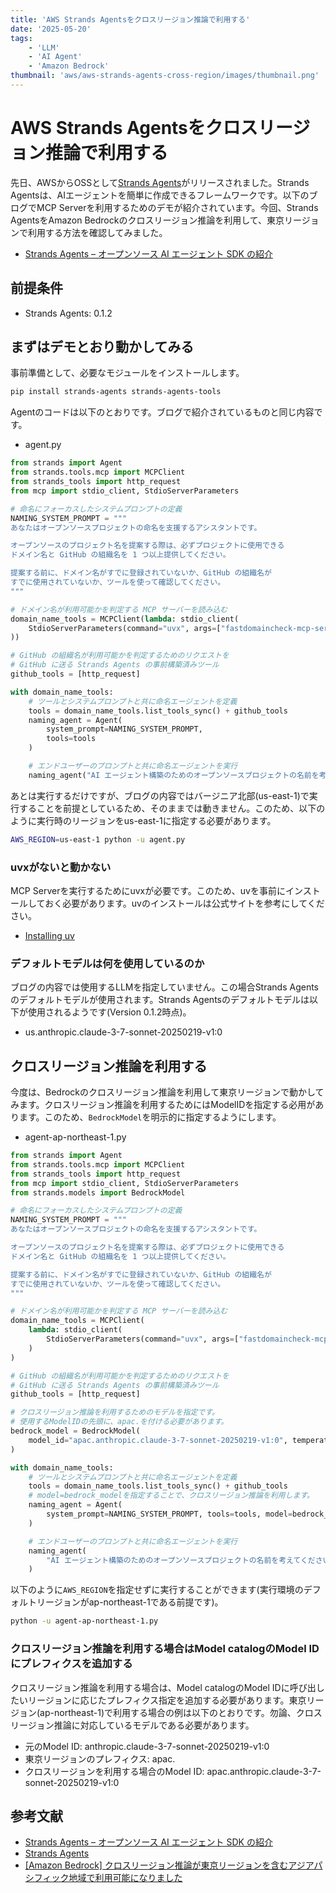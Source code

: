 ```yaml
---
title: 'AWS Strands Agentsをクロスリージョン推論で利用する'
date: '2025-05-20'
tags:
    - 'LLM'
    - 'AI Agent'
    - 'Amazon Bedrock'
thumbnail: 'aws/aws-strands-agents-cross-region/images/thumbnail.png'
---
```


# AWS Strands Agentsをクロスリージョン推論で利用する

先日、AWSからOSSとして[Strands Agents](https://github.com/strands-agents/sdk-python)がリリースされました。Strands Agentsは、AIエージェントを簡単に作成できるフレームワークです。以下のブログでMCP Serverを利用するためのデモが紹介されています。今回、Strands AgentsをAmazon Bedrockのクロスリージョン推論を利用して、東京リージョンで利用する方法を確認してみました。

* [Strands Agents – オープンソース AI エージェント SDK の紹介](https://aws.amazon.com/jp/blogs/news/introducing-strands-agents-an-open-source-ai-agents-sdk/)

## 前提条件

* Strands Agents: 0.1.2

## まずはデモとおり動かしてみる

事前準備として、必要なモジュールをインストールします。

```bash
pip install strands-agents strands-agents-tools
```

Agentのコードは以下のとおりです。ブログで紹介されているものと同じ内容です。

* agent.py

```python
from strands import Agent
from strands.tools.mcp import MCPClient
from strands_tools import http_request
from mcp import stdio_client, StdioServerParameters

# 命名にフォーカスしたシステムプロンプトの定義
NAMING_SYSTEM_PROMPT = """
あなたはオープンソースプロジェクトの命名を支援するアシスタントです。

オープンソースのプロジェクト名を提案する際は、必ずプロジェクトに使用できる
ドメイン名と GitHub の組織名を 1 つ以上提供してください。

提案する前に、ドメイン名がすでに登録されていないか、GitHub の組織名が
すでに使用されていないか、ツールを使って確認してください。
"""

# ドメイン名が利用可能かを判定する MCP サーバーを読み込む
domain_name_tools = MCPClient(lambda: stdio_client(
    StdioServerParameters(command="uvx", args=["fastdomaincheck-mcp-server"])
))

# GitHub の組織名が利用可能かを判定するためのリクエストを
# GitHub に送る Strands Agents の事前構築済みツール
github_tools = [http_request]

with domain_name_tools:
    # ツールとシステムプロンプトと共に命名エージェントを定義
    tools = domain_name_tools.list_tools_sync() + github_tools
    naming_agent = Agent(
        system_prompt=NAMING_SYSTEM_PROMPT,
        tools=tools
    )

    # エンドユーザーのプロンプトと共に命名エージェントを実行
    naming_agent("AI エージェント構築のためのオープンソースプロジェクトの名前を考えてください。")
```

あとは実行するだけですが、ブログの内容ではバージニア北部(us-east-1)で実行することを前提としているため、そのままでは動きません。このため、以下のように実行時のリージョンをus-east-1に指定する必要があります。

```bash
AWS_REGION=us-east-1 python -u agent.py
```

### uvxがないと動かない

MCP Serverを実行するためにuvxが必要です。このため、uvを事前にインストールしておく必要があります。uvのインストールは公式サイトを参考にしてください。

* [Installing uv](https://docs.astral.sh/uv/getting-started/installation/)

### デフォルトモデルは何を使用しているのか

ブログの内容では使用するLLMを指定していません。この場合Strands Agentsのデフォルトモデルが使用されます。Strands Agentsのデフォルトモデルは以下が使用されるようです(Version 0.1.2時点)。

* us.anthropic.claude-3-7-sonnet-20250219-v1:0

## クロスリージョン推論を利用する

今度は、Bedrockのクロスリージョン推論を利用して東京リージョンで動かしてみます。クロスリージョン推論を利用するためにはModelIDを指定する必用があります。このため、`BedrockModel`を明示的に指定するようにします。

* agent-ap-northeast-1.py

```python
from strands import Agent
from strands.tools.mcp import MCPClient
from strands_tools import http_request
from mcp import stdio_client, StdioServerParameters
from strands.models import BedrockModel

# 命名にフォーカスしたシステムプロンプトの定義
NAMING_SYSTEM_PROMPT = """
あなたはオープンソースプロジェクトの命名を支援するアシスタントです。

オープンソースのプロジェクト名を提案する際は、必ずプロジェクトに使用できる
ドメイン名と GitHub の組織名を 1 つ以上提供してください。

提案する前に、ドメイン名がすでに登録されていないか、GitHub の組織名が
すでに使用されていないか、ツールを使って確認してください。
"""

# ドメイン名が利用可能かを判定する MCP サーバーを読み込む
domain_name_tools = MCPClient(
    lambda: stdio_client(
        StdioServerParameters(command="uvx", args=["fastdomaincheck-mcp-server"])
    )
)

# GitHub の組織名が利用可能かを判定するためのリクエストを
# GitHub に送る Strands Agents の事前構築済みツール
github_tools = [http_request]

# クロスリージョン推論を利用するためのモデルを指定です。
# 使用するModelIDの先頭に、apac.を付ける必要があります。
bedrock_model = BedrockModel(
    model_id="apac.anthropic.claude-3-7-sonnet-20250219-v1:0", temperature=0.3
)

with domain_name_tools:
    # ツールとシステムプロンプトと共に命名エージェントを定義
    tools = domain_name_tools.list_tools_sync() + github_tools
    # model=bedrock_modelを指定することで、クロスリージョン推論を利用します。
    naming_agent = Agent(
        system_prompt=NAMING_SYSTEM_PROMPT, tools=tools, model=bedrock_model
    )

    # エンドユーザーのプロンプトと共に命名エージェントを実行
    naming_agent(
        "AI エージェント構築のためのオープンソースプロジェクトの名前を考えてください。"
    )
```

以下のように`AWS_REGION`を指定せずに実行することができます(実行環境のデフォルトリージョンがap-northeast-1である前提です)。

```bash
python -u agent-ap-northeast-1.py
```

### クロスリージョン推論を利用する場合はModel catalogのModel IDにプレフィクスを追加する

クロスリージョン推論を利用する場合は、Model catalogのModel IDに呼び出したいリージョンに応じたプレフィクス指定を追加する必要があります。東京リージョン(ap-northeast-1)で利用する場合の例は以下のとおりです。勿論、クロスリージョン推論に対応しているモデルである必要があります。

* 元のModel ID: anthropic.claude-3-7-sonnet-20250219-v1:0
* 東京リージョンのプレフィクス: apac.
* クロスリージョンを利用する場合のModel ID: apac.anthropic.claude-3-7-sonnet-20250219-v1:0

## 参考文献

* [Strands Agents – オープンソース AI エージェント SDK の紹介](https://aws.amazon.com/jp/blogs/news/introducing-strands-agents-an-open-source-ai-agents-sdk/)
* [Strands Agents](https://github.com/strands-agents/sdk-python)
* [[Amazon Bedrock] クロスリージョン推論が東京リージョンを含むアジアパシフィック地域で利用可能になりました](https://dev.classmethod.jp/articles/amazon-bedrock-cross-region-inference-apac/)